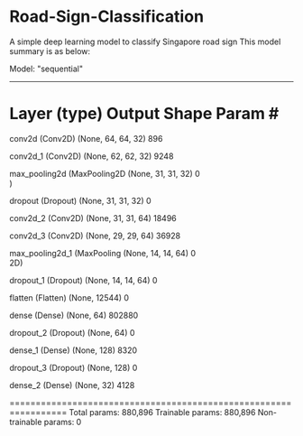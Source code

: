 # Road-Sign-Classification
A simple deep learning model to classify Singapore road sign
This model summary is as below:

Model: "sequential"
_________________________________________________________________
 Layer (type)                Output Shape              Param #   
=================================================================
 conv2d (Conv2D)             (None, 64, 64, 32)        896       
                                                                 
 conv2d_1 (Conv2D)           (None, 62, 62, 32)        9248      
                                                                 
 max_pooling2d (MaxPooling2D  (None, 31, 31, 32)       0         
 )                                                               
                                                                 
 dropout (Dropout)           (None, 31, 31, 32)        0         
                                                                 
 conv2d_2 (Conv2D)           (None, 31, 31, 64)        18496     
                                                                 
 conv2d_3 (Conv2D)           (None, 29, 29, 64)        36928     
                                                                 
 max_pooling2d_1 (MaxPooling  (None, 14, 14, 64)       0         
 2D)                                                             
                                                                 
 dropout_1 (Dropout)         (None, 14, 14, 64)        0         
                                                                 
 flatten (Flatten)           (None, 12544)             0         
                                                                 
 dense (Dense)               (None, 64)                802880    
                                                                 
 dropout_2 (Dropout)         (None, 64)                0         
                                                                 
 dense_1 (Dense)             (None, 128)               8320      
                                                                 
 dropout_3 (Dropout)         (None, 128)               0         
                                                                 
 dense_2 (Dense)             (None, 32)                4128      
                                                                 
=================================================================
Total params: 880,896
Trainable params: 880,896
Non-trainable params: 0


